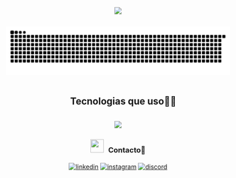 <div align="center">
  <!-- Texto animado -->
<!--  <a href="https://github.com/DenverCoder1/readme-typing-svg">
    <img src="https://readme-typing-svg.herokuapp.com?font=Time+New+Roman&color=%23FF00FF&size=45&center=true&vCenter=true&width=600&height=100&lines=+Joaquina+Nogueira🌸&alt="Typing SVG">
-->
<!--  Tipo de letra cursiva
  <p align="center">
  <a href="https://github.com/fairyland0926"><img src="https://readme-typing-svg.herokuapp.com/?lines=+Joaquina+Nogueira🌸&font=Pacifico&center=true&width=650&height=120&color=%23FF00FF&vCenter=true&size=45%22"></a>
</p>  //Courier+New, Jersey+15 <-- opcion letras
  -->
  <p align="center">
  <a href="https://github.com/fairyland0926">
    <img src="https://readme-typing-svg.herokuapp.com/?lines=+<Joaquina+Nogueira🌸/>&font=Courier+New&center=true&width=650&height=120&color=%23FF00FF&vCenter=true&size=45&pause=1000">
  </a>

  <!-- Snake Game -->
  <img src="https://github.com/7oSkaaa/7oSkaaa/blob/output/github-contribution-grid-snake.svg?"
       alt="Snake Game"
       style="margin-top: 10px;" />
</p>
</div>

<!--h1 without bottom border-->
<div id="user-content-toc">
  <ul align="center">
    <summary><h2 style="display: inline-block">Tecnologias que uso👩‍💻</h2></summary>
  </ul>
</div>
<!--tech stack icons-->
<p align="center">
  <a href="https://skillicons.dev">
    <img src="https://skillicons.dev/icons?i=git,github,gitlab,html,css,js,java,eclipse,docker,linux,django,python,sublime,vscode,discord,figma,notion&perline=14" />
  </a>
</p>

<!-- Connect with me -->
<h3 align="center" > <img src="https://media.giphy.com/media/iY8CRBdQXODJSCERIr/giphy.gif" width="30" height="30" style="margin-right: 10px;">Contacto📲 </h3>

<!--icons and links-->
<p align="center">
<a href="https://www.linkedin.com/in/joaquina-nogueira-a8575b274/" target="blank"><img align="center" src="https://user-images.githubusercontent.com/88904952/234979284-68c11d7f-1acc-4f0c-ac78-044e1037d7b0.png" alt="linkedin" height="50" width="50" /></a>
<a href="https://www.instagram.com/joaquina_nogueira/" target="blank"><img align="center" src="https://user-images.githubusercontent.com/88904952/234981169-2dd1e58f-4b7e-468c-8213-034ba62156c3.png" alt="instagram" height="50" width="50" /></a>
<a href="https://discordapp.com/users/698630845069656074" target="blank"><img align="center" src="https://user-images.githubusercontent.com/88904952/234982627-019fd336-6248-453c-9b05-97c13fd1d207.png" alt="discord" height="50" width="50" /></a>
  
</p>


